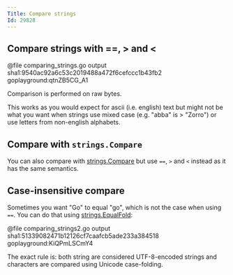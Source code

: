 ```yaml
---
Title: Compare strings
Id: 29828
---
```


## Compare strings with ==, > and <

@file comparing_strings.go output sha1:9540ac92a6c53c2019488a472f6cefccc1b43fb2 goplayground:qtnZB5CG_A1

Comparison is performed on raw bytes.

This works as you would expect for ascii (i.e. english) text but might not be what you want when strings use mixed case (e.g. "abba" is > "Zorro") or use letters from non-english alphabets.

## Compare with `strings.Compare`

You can also compare with [strings.Compare](https://golang.org/pkg/strings/#Compare) but use `==`, `>` and `<` instead as it has the same semantics.

## Case-insensitive compare

Sometimes you want "Go" to equal "go", which is not the case when using `==`. You can do that using [strings.EqualFold](https://golang.org/pkg/strings/#EqualFold):

@file comparing_strings2.go output sha1:51339082471b12126cf7caafcb5ade233a384518 goplayground:KiQPmLSCmY4

The exact rule is: both string are considered UTF-8-encoded strings and characters are compared using Unicode case-folding.
